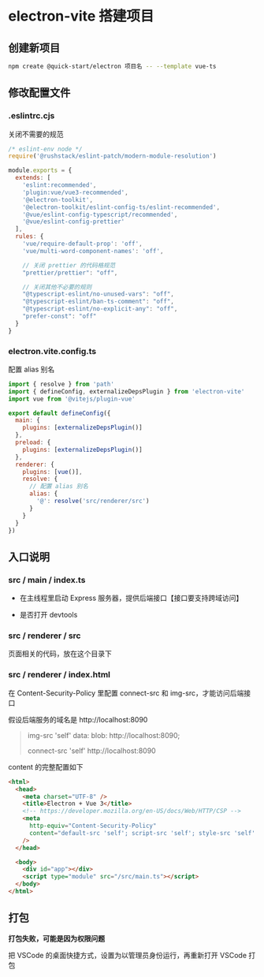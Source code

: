# electron-vite 搭建项目

## 创建新项目

```bash
npm create @quick-start/electron 项目名 -- --template vue-ts
```



## 修改配置文件

### .eslintrc.cjs

关闭不需要的规范

```js
/* eslint-env node */
require('@rushstack/eslint-patch/modern-module-resolution')

module.exports = {
  extends: [
    'eslint:recommended',
    'plugin:vue/vue3-recommended',
    '@electron-toolkit',
    '@electron-toolkit/eslint-config-ts/eslint-recommended',
    '@vue/eslint-config-typescript/recommended',
    '@vue/eslint-config-prettier'
  ],
  rules: {
    'vue/require-default-prop': 'off',
    'vue/multi-word-component-names': 'off',

    // 关闭 prettier 的代码格规范
    "prettier/prettier": "off",

    // 关闭其他不必要的规则
    "@typescript-eslint/no-unused-vars": "off",
    "@typescript-eslint/ban-ts-comment": "off",
    "@typescript-eslint/no-explicit-any": "off",
    "prefer-const": "off"
  }
}
```



### electron.vite.config.ts

配置 alias 别名

```js
import { resolve } from 'path'
import { defineConfig, externalizeDepsPlugin } from 'electron-vite'
import vue from '@vitejs/plugin-vue'

export default defineConfig({
  main: {
    plugins: [externalizeDepsPlugin()]
  },
  preload: {
    plugins: [externalizeDepsPlugin()]
  },
  renderer: {
    plugins: [vue()],
    resolve: {
      // 配置 alias 别名
      alias: {
        '@': resolve('src/renderer/src')
      }
    }
  }
})
```



## 入口说明

### src / main / index.ts

- 在主线程里启动 Express 服务器，提供后端接口【接口要支持跨域访问】

-   是否打开 devtools

### src / renderer / src

页面相关的代码，放在这个目录下

### src / renderer / index.html

在 Content-Security-Policy 里配置 connect-src 和 img-src，才能访问后端接口

假设后端服务的域名是 http://localhost:8090

> img-src 'self' data: blob:  http://localhost:8090;
>
> connect-src 'self' http://localhost:8090



content 的完整配置如下

```html
<html>
  <head>
    <meta charset="UTF-8" />
    <title>Electron + Vue 3</title>
    <!-- https://developer.mozilla.org/en-US/docs/Web/HTTP/CSP -->
    <meta
      http-equiv="Content-Security-Policy"
      content="default-src 'self'; script-src 'self'; style-src 'self' 'unsafe-inline'; img-src 'self' data: blob:  http://localhost:8090; connect-src 'self' http://localhost:8090"
    />
  </head>

  <body>
    <div id="app"></div>
    <script type="module" src="/src/main.ts"></script>
  </body>
</html>
```



## 打包

**打包失败，可能是因为权限问题**

把 VSCode 的桌面快捷方式，设置为以管理员身份运行，再重新打开 VSCode 打包
